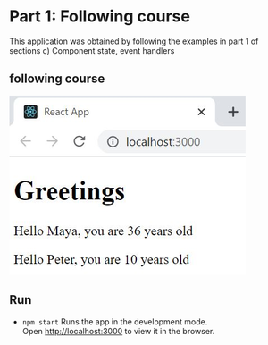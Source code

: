 # Part 1: Following course

This application was obtained by following the examples in part 1 of sections c) Component state, event handlers

## following course

![](courseexample_c.JPG)

## Run 
- `npm start`
Runs the app in the development mode.<br />
Open [http://localhost:3000](http://localhost:3000) to view it in the browser.
